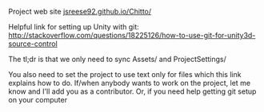 Project web site [jsreese92.github.io/Chitto/](jsreese92.github.io/Chitto/)

Helpful link for setting up Unity with git: http://stackoverflow.com/questions/18225126/how-to-use-git-for-unity3d-source-control

The tl;dr is that we only need to sync Assets/ and ProjectSettings/

You also need to set the project to use text only for files which this link explains how to do. If/when anybody wants to work on the project, let me know and I'll add you as a contributor. Or, if you need help getting git setup on your computer
